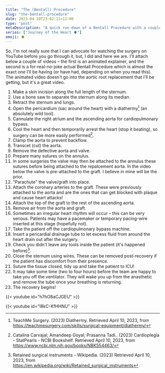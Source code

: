 ```yaml
---
title: "The (Bentall) Procedure"
slug: "the-bentall-procedure"
date: 2023-04-10T23:02:11+12:00
type: "post"
metaDescription: "A quick run-down of a Bentall Procedure with a couple of explainer videos."
series: ["Journey of the Heart 🫀"]
emoji: 🫀
---
```


So, I'm not really sure that I can advocate for watching the surgery on YouTube before you go through it, but, I did and here we are. I'll attach below a couple of videos – the first is an animated explainer, and the second is a for-real-no-joke actual Bentall Procedure which is almost the exact one I'll be having (or have had, depending on when you read this). The animated video doesn't go into the aortic root replacement that I'll be getting, but it's a great video.

1. Make a skin incision along the full length of the sternum.
2. Use a bone saw to separate the sternum along its median.
3. Retract the sternum and lungs.
4. Open the pericardium (sac around the heart) with a diathermy[^2] (an absolutely wild tool).
5. Cannulate the right atrium and the ascending aorta for cardiopulmonary bypass.
6. Cool the heart and then temporarily arrest the heart (stop it beating), so surgery can be more easily performed[^1].
7. Clamp the aorta to prevent backflow.
8. Transcet (cut) the aorta.
7. Remove the defective aorta and valve.
8. Prepare many sutures on the annulus.
9. In some surgeries the valve may then be attached to the annulus these sutures before being attached to the repalcement aorta. In the video below the valve is pre-attached to the graft. I believe in mine will be the prior.
10. "Parachute" the valve/graft into place.
11. Attach the coronary arteries to the graft. These were previously attached to the aorta and are the ones that can get blocked with plaque and cause heart attacks!
12. Attach the top of the graft to the rest of the ascending aorta.
12. Remove air from the aorta and graft.
13. Sometimes an irregular heart rhythm will occur – this can be very serious. Patients may have a pacemaker or temporary pacing-wire inserted at this stage (hopefully not).
14. Take the patient off the cardiopulmonary bypass machine.
15. Insert a pericardial drainage tube to let excess fluid from around the heart drain out after the surgery.
16. Check you didn't leave any tools inside the patient (it's happened before)[^3].
17. Close the sternum using wires. These can be removed post-recovery if the patient has discomfort from their presence.
18. Suture the tissue closed, tidy up and take the patient to ICU!
19. It may take some time (two to four hours) before the team are happy to take you off the ventilator. They will wake you up from the anasthetic and remove the tube once your breathing is returning.
20. The recovery begins!

{{< youtube id="h7hO8aCJGEU" >}}

{{< youtube id="l8kC-KfHHNU" >}}

[^1]: Catalina Carvajal; Amandeep Goyal; Prasanna Tadi.. (2023) Cardioplegia - StatPearls - NCBI Bookshelf. Retrieved April 10, 2023, from https://www.ncbi.nlm.nih.gov/books/NBK554463/
[^2]: TeachMe Surgery. (2023) Diathermy. Retrieved April 10, 2023, from https://teachmesurgery.com/skills/surgical-equipment/diathermy/
[^3]: Retained surgical instruments - Wikipedia. (2023) Retrieved April 10, 2023, from https://en.wikipedia.org/wiki/Retained_surgical_instruments